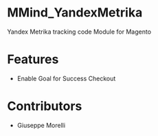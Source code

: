 MMind_YandexMetrika
==================

Yandex Metrika tracking code Module for Magento

# Features
- Enable Goal for Success Checkout

# Contributors
- Giuseppe Morelli
